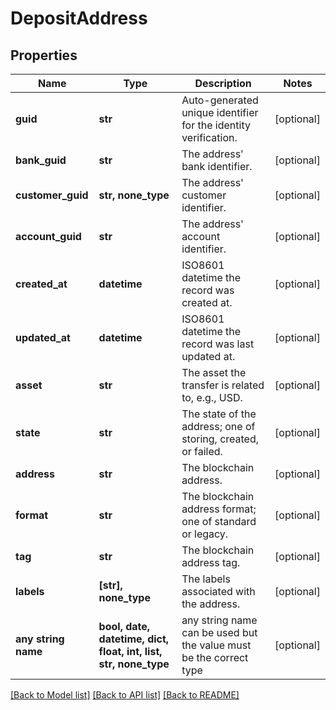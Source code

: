 # DepositAddress


## Properties
Name | Type | Description | Notes
------------ | ------------- | ------------- | -------------
**guid** | **str** | Auto-generated unique identifier for the identity verification. | [optional] 
**bank_guid** | **str** | The address&#39; bank identifier. | [optional] 
**customer_guid** | **str, none_type** | The address&#39; customer identifier. | [optional] 
**account_guid** | **str** | The address&#39; account identifier. | [optional] 
**created_at** | **datetime** | ISO8601 datetime the record was created at. | [optional] 
**updated_at** | **datetime** | ISO8601 datetime the record was last updated at. | [optional] 
**asset** | **str** | The asset the transfer is related to, e.g., USD. | [optional] 
**state** | **str** | The state of the address; one of storing, created, or failed. | [optional] 
**address** | **str** | The blockchain address. | [optional] 
**format** | **str** | The blockchain address format; one of standard or legacy. | [optional] 
**tag** | **str** | The blockchain address tag. | [optional] 
**labels** | **[str], none_type** | The labels associated with the address. | [optional] 
**any string name** | **bool, date, datetime, dict, float, int, list, str, none_type** | any string name can be used but the value must be the correct type | [optional]

[[Back to Model list]](../README.md#documentation-for-models) [[Back to API list]](../README.md#documentation-for-api-endpoints) [[Back to README]](../README.md)


